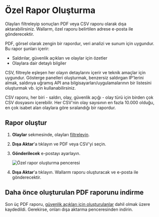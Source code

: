 [img-custom-report]:        ../../images/user-guides/search-and-filters/custom-report.png

[link-using-search]:        use-search.md

# Özel Rapor Oluşturma

Olayları filtreleyip sonuçları PDF veya CSV raporu olarak dışa aktarabilirsiniz. Wallarm, özel raporu belirtilen adrese e-posta ile gönderecektir.

PDF, görsel olarak zengin bir rapordur, veri analizi ve sunum için uygundur. Bu rapor şunları içerir:

* Saldırılar, güvenlik açıkları ve olaylar için özetler
* Olaylara dair detaylı bilgiler

CSV, filtreyle eşleşen her olayın detaylarını içerir ve teknik amaçlar için uygundur. Gösterge panelleri oluşturmak, benzersiz saldırgan IP'lerini almak, saldırıya uğramış API ana bilgisayarları/uygulamalarının bir listesini oluşturmak vb. için kullanabilirsiniz.

CSV raporu, her biri - saldırı, olay, güvenlik açığı - olay türü için birden çok CSV dosyasını içerebilir. Her CSV'nin olay sayısının en fazla 10.000 olduğu, en çok isabet alan olaylara göre sıralandığı bir rapordur.

## Rapor oluştur

1. **Olaylar** sekmesinde, olayları [filtreleyin][link-using-search].
1. **Dışa Aktar**'a tıklayın ve PDF veya CSV'yi seçin.
1. **Gönderilecek** e-postayı ayarlayın.

    ![Özel rapor oluşturma penceresi][img-custom-report]
1. **Dışa Aktar**'a tıklayın. Wallarm raporu oluşturacak ve e-posta ile gönderecektir.

## Daha önce oluşturulan PDF raporunu indirme

Son üç PDF raporu, [güvenlik açıkları için oluşturulanlar](../vulnerabilities.md#downloading-vulnerability-report) dahil olmak üzere kaydedildi. Gerekirse, onları dışa aktarma penceresinden indirin.